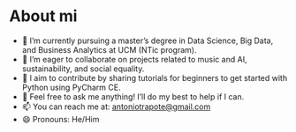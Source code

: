 # About mi

<!--
**antoniotrapote/AntonioTrapote** is a ✨ _special_ ✨ repository because its `README.md` (this file) appears on your GitHub profile.
-->
<!--
- 🔭 I’m currently working on ...
-->
- 🌱 I’m currently pursuing a master’s degree in Data Science, Big Data, and Business Analytics at UCM (NTic program).
- 👯 I’m eager to collaborate on projects related to music and AI, sustainability, and social equality.
- 🤔 I aim to contribute by sharing tutorials for beginners to get started with Python using PyCharm CE.
- 💬 Feel free to ask me anything! I’ll do my best to help if I can.
- 📫 You can reach me at: antoniotrapote@gmail.com
- 😄 Pronouns: He/Him
<!--
- ⚡ Fun fact: ...
-->
